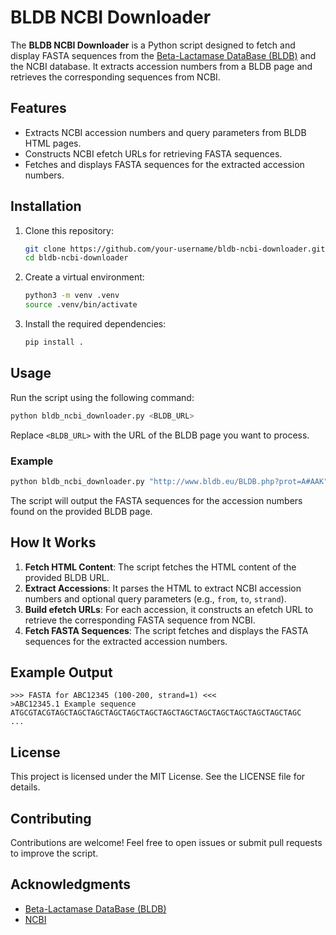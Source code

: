 # BLDB NCBI Downloader

The **BLDB NCBI Downloader** is a Python script designed to fetch and display FASTA sequences from the [Beta-Lactamase DataBase (BLDB)](https://bldb.eu/) and the NCBI database. It extracts accession numbers from a BLDB page and retrieves the corresponding sequences from NCBI.

## Features

- Extracts NCBI accession numbers and query parameters from BLDB HTML pages.
- Constructs NCBI efetch URLs for retrieving FASTA sequences.
- Fetches and displays FASTA sequences for the extracted accession numbers.

## Installation

1. Clone this repository:
   ```bash
   git clone https://github.com/your-username/bldb-ncbi-downloader.git
   cd bldb-ncbi-downloader
   ```

2. Create a virtual environment:
   ```bash
   python3 -m venv .venv
   source .venv/bin/activate
   ```

3. Install the required dependencies:
   ```bash
   pip install .
   ```

## Usage

Run the script using the following command:

```bash
python bldb_ncbi_downloader.py <BLDB_URL>
```

Replace `<BLDB_URL>` with the URL of the BLDB page you want to process.

### Example

```bash
python bldb_ncbi_downloader.py "http://www.bldb.eu/BLDB.php?prot=A#AAK"
```

The script will output the FASTA sequences for the accession numbers found on the provided BLDB page.

## How It Works

1. **Fetch HTML Content**: The script fetches the HTML content of the provided BLDB URL.
2. **Extract Accessions**: It parses the HTML to extract NCBI accession numbers and optional query parameters (e.g., `from`, `to`, `strand`).
3. **Build efetch URLs**: For each accession, it constructs an efetch URL to retrieve the corresponding FASTA sequence from NCBI.
4. **Fetch FASTA Sequences**: The script fetches and displays the FASTA sequences for the extracted accession numbers.

## Example Output

```plaintext
>>> FASTA for ABC12345 (100-200, strand=1) <<<
>ABC12345.1 Example sequence
ATGCGTACGTAGCTAGCTAGCTAGCTAGCTAGCTAGCTAGCTAGCTAGCTAGCTAGCTAGCTAGC
...
```

## License

This project is licensed under the MIT License. See the LICENSE file for details.

## Contributing

Contributions are welcome! Feel free to open issues or submit pull requests to improve the script.

## Acknowledgments

- [Beta-Lactamase DataBase (BLDB)](https://bldb.eu/)
- [NCBI](https://www.ncbi.nlm.nih.gov/)
